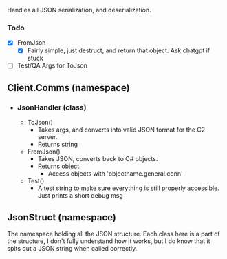 Handles all JSON serialization, and deserialization. 


### Todo
- [x] FromJson
	- [x] Fairly simple, just destruct, and return that object. Ask chatgpt if stuck
- [ ] Test/QA Args for ToJson

## Client.Comms (namespace)
- ### JsonHandler (class)
	- ToJson()
		- Takes args, and converts into valid JSON format for the C2 server. 
		- Returns string
	- FromJson()
		- Takes JSON, converts back to C# objects.
		- Returns object.
			- Access objects with 'objectname.general.conn'
	- Test()
		- A test string to make sure everything is still properly accessible. Just prints a short debug msg



## JsonStruct (namespace)
The namespace holding all the JSON structure. Each class here is a part of the structure, I don't fully understand how it works, but I do know that it spits out a JSON string when called correctly. 